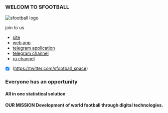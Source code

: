 ### WELCOM TO SFOOTBALL

![sfootball logo](https://github.com/user-attachments/assets/3dd3bc14-6413-46dc-9593-67fd6f161b79)

join to us
- [site](https://sfootball.space)
- [web app](https://app.sfootball.space)
- [telegram application](https://t.me/space_football_bot)
- [telegram channel](https://t.me/SFootballEN)
- [ru channel](https://t.me/SFootballSpace)
- [X] (https://twitter.com/sfootball_space)

### Everyone has an opportunity

#### All in one statistical solution

#### OUR MISSION Development of world football through digital technologies.
